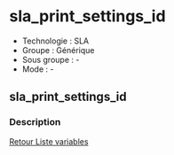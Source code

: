 # sla_print_settings_id

* Technologie : SLA
* Groupe : Générique
* Sous groupe : -
* Mode : -

## sla_print_settings_id

### Description


[Retour Liste variables](variable_list.md)
